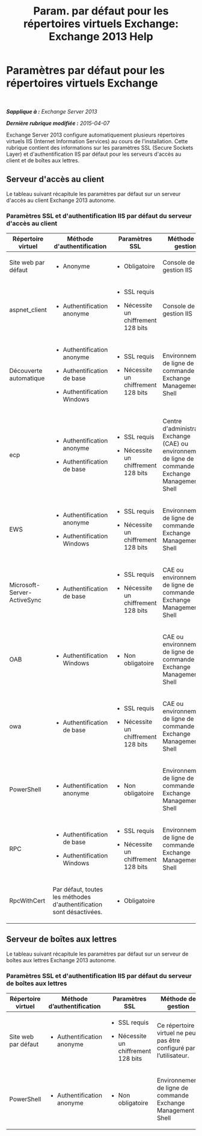 ﻿---
title: 'Param. par défaut pour les répertoires virtuels Exchange: Exchange 2013 Help'
TOCTitle: Paramètres par défaut pour les répertoires virtuels Exchange
ms:assetid: d2d89ce6-4721-4737-a325-fba5ad9422e0
ms:mtpsurl: https://technet.microsoft.com/fr-fr/library/Gg247612(v=EXCHG.150)
ms:contentKeyID: 52063020
ms.date: 04/24/2018
mtps_version: v=EXCHG.150
ms.translationtype: HT
---

# Paramètres par défaut pour les répertoires virtuels Exchange

 

_**Sapplique à :** Exchange Server 2013_

_**Dernière rubrique modifiée :** 2015-04-07_

Exchange Server 2013 configure automatiquement plusieurs répertoires virtuels IIS (Internet Information Services) au cours de l'installation. Cette rubrique contient des informations sur les paramètres SSL (Secure Sockets Layer) et d'authentification IIS par défaut pour les serveurs d'accès au client et de boîtes aux lettres.

## Serveur d'accès au client

Le tableau suivant récapitule les paramètres par défaut sur un serveur d'accès au client Exchange 2013 autonome.

### Paramètres SSL et d'authentification IIS par défaut du serveur d'accès au client

<table>
<colgroup>
<col style="width: 25%" />
<col style="width: 25%" />
<col style="width: 25%" />
<col style="width: 25%" />
</colgroup>
<thead>
<tr class="header">
<th>Répertoire virtuel</th>
<th>Méthode d'authentification</th>
<th>Paramètres SSL</th>
<th>Méthode de gestion</th>
</tr>
</thead>
<tbody>
<tr class="odd">
<td><p>Site web par défaut</p></td>
<td><ul>
<li><p>Anonyme</p></li>
</ul></td>
<td><ul>
<li><p>Obligatoire</p></li>
</ul></td>
<td><p>Console de gestion IIS</p></td>
</tr>
<tr class="even">
<td><p>aspnet_client</p></td>
<td><ul>
<li><p>Authentification anonyme</p></li>
</ul></td>
<td><ul>
<li><p>SSL requis</p></li>
<li><p>Nécessite un chiffrement 128 bits</p></li>
</ul></td>
<td><p>Console de gestion IIS</p></td>
</tr>
<tr class="odd">
<td><p>Découverte automatique</p></td>
<td><ul>
<li><p>Authentification anonyme</p></li>
<li><p>Authentification de base</p></li>
<li><p>Authentification Windows</p></li>
</ul></td>
<td><ul>
<li><p>SSL requis</p></li>
<li><p>Nécessite un chiffrement 128 bits</p></li>
</ul></td>
<td><p>Environnement de ligne de commande Exchange Management Shell</p></td>
</tr>
<tr class="even">
<td><p>ecp</p></td>
<td><ul>
<li><p>Authentification anonyme</p></li>
<li><p>Authentification de base</p></li>
</ul></td>
<td><ul>
<li><p>SSL requis</p></li>
<li><p>Nécessite un chiffrement 128 bits</p></li>
</ul></td>
<td><p>Centre d'administration Exchange (CAE) ou environnement de ligne de commande Exchange Management Shell</p></td>
</tr>
<tr class="odd">
<td><p>EWS</p></td>
<td><ul>
<li><p>Authentification anonyme</p></li>
<li><p>Authentification Windows</p></li>
</ul></td>
<td><ul>
<li><p>SSL requis</p></li>
<li><p>Nécessite un chiffrement 128 bits</p></li>
</ul></td>
<td><p>Environnement de ligne de commande Exchange Management Shell</p></td>
</tr>
<tr class="even">
<td><p>Microsoft-Server-ActiveSync</p></td>
<td><ul>
<li><p>Authentification de base</p></li>
</ul></td>
<td><ul>
<li><p>SSL requis</p></li>
<li><p>Nécessite un chiffrement 128 bits</p></li>
</ul></td>
<td><p>CAE ou environnement de ligne de commande Exchange Management Shell</p></td>
</tr>
<tr class="odd">
<td><p>OAB</p></td>
<td><ul>
<li><p>Authentification Windows</p></li>
</ul></td>
<td><ul>
<li><p>Non obligatoire</p></li>
</ul></td>
<td><p>CAE ou environnement de ligne de commande Exchange Management Shell</p></td>
</tr>
<tr class="even">
<td><p>owa</p></td>
<td><ul>
<li><p>Authentification de base</p></li>
</ul></td>
<td><ul>
<li><p>SSL requis</p></li>
<li><p>Nécessite un chiffrement 128 bits</p></li>
</ul></td>
<td><p>CAE ou environnement de ligne de commande Exchange Management Shell</p></td>
</tr>
<tr class="odd">
<td><p>PowerShell</p></td>
<td><ul>
<li><p>Authentification anonyme</p></li>
</ul></td>
<td><ul>
<li><p>Non obligatoire</p></li>
</ul></td>
<td><p>Environnement de ligne de commande Exchange Management Shell</p></td>
</tr>
<tr class="even">
<td><p>RPC</p></td>
<td><ul>
<li><p>Authentification de base</p></li>
<li><p>Authentification Windows</p></li>
</ul></td>
<td><ul>
<li><p>SSL requis</p></li>
<li><p>Nécessite un chiffrement 128 bits</p></li>
</ul></td>
<td><p>Environnement de ligne de commande Exchange Management Shell</p></td>
</tr>
<tr class="odd">
<td><p>RpcWithCert</p></td>
<td><p>Par défaut, toutes les méthodes d'authentification sont désactivées.</p></td>
<td><ul>
<li><p>Obligatoire</p></li>
</ul></td>
<td><p> </p></td>
</tr>
</tbody>
</table>


## Serveur de boîtes aux lettres

Le tableau suivant récapitule les paramètres par défaut sur un serveur de boîtes aux lettres Exchange 2013 autonome.

### Paramètres SSL et d'authentification IIS par défaut du serveur de boîtes aux lettres

<table>
<colgroup>
<col style="width: 25%" />
<col style="width: 25%" />
<col style="width: 25%" />
<col style="width: 25%" />
</colgroup>
<thead>
<tr class="header">
<th>Répertoire virtuel</th>
<th>Méthode d’authentification</th>
<th>Paramètres SSL</th>
<th>Méthode de gestion</th>
</tr>
</thead>
<tbody>
<tr class="odd">
<td><p>Site web par défaut</p></td>
<td><ul>
<li><p>Authentification anonyme</p></li>
</ul></td>
<td><ul>
<li><p>SSL requis</p></li>
<li><p>Nécessite un chiffrement 128 bits</p></li>
</ul></td>
<td><p>Ce répertoire virtuel ne peut pas être configuré par l’utilisateur.</p></td>
</tr>
<tr class="even">
<td><p>PowerShell</p></td>
<td><ul>
<li><p>Authentification anonyme</p></li>
</ul></td>
<td><ul>
<li><p>Non obligatoire</p></li>
</ul></td>
<td><p>Environnement de ligne de commande Exchange Management Shell</p></td>
</tr>
</tbody>
</table>

